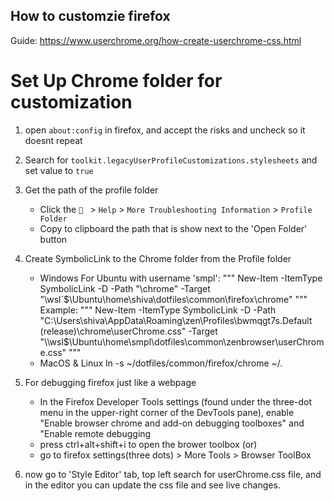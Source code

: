 ## How to customzie firefox

Guide: https://www.userchrome.org/how-create-userchrome-css.html

# Set Up Chrome folder for customization
1. open `about:config` in firefox, and accept the risks and uncheck so it doesnt repeat
2. Search for `toolkit.legacyUserProfileCustomizations.stylesheets` and set value to `true`
3. Get the path of the profile folder
    - Click the ` ` > `Help` > `More Troubleshooting Information` > `Profile Folder`
    - Copy to clipboard the path that is show next to the 'Open Folder' button
3. Create SymbolicLink to the Chrome folder from the Profile folder
    - Windows
    For Ubuntu with username 'smpl':
    """
    New-Item -ItemType SymbolicLink -D -Path "<copied-path-from-above>\chrome" -Target "\\wsl`$\Ubuntu\home\shiva\dotfiles\common\firefox\chrome"
    """
    Example:
    """
    New-Item -ItemType SymbolicLink -D -Path "C:\Users\shiva\AppData\Roaming\zen\Profiles\bwmqgt7s.Default (release)\chrome\userChrome.css" -Target "\\wsl$\Ubuntu\home\smpl\dotfiles\common\zenbrowser\userChrome.css"
    """
    - MacOS & Linux
    ln -s ~/dotfiles/common/firefox/chrome ~/.

4. For debugging firefox just like a webpage
    - In the Firefox Developer Tools settings (found under the three-dot menu in the upper-right corner of the DevTools pane), 
      enable "Enable browser chrome and add-on debugging toolboxes" and "Enable remote debugging
    - press ctrl+alt+shift+i to open the brower toolbox
    (or)
    - go to firefox settings(three dots) > More Tools > Browser ToolBox 

5. now go to 'Style Editor' tab, top left search for userChrome.css file, and in the editor you can update the css file and see live changes.


